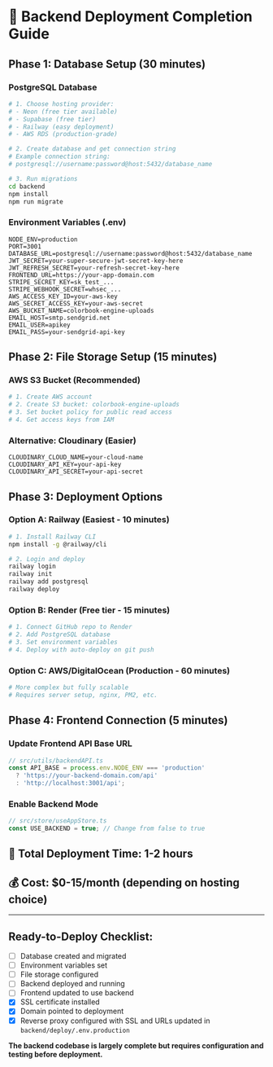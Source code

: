 # 🚀 Backend Deployment Completion Guide

## Phase 1: Database Setup (30 minutes)

### PostgreSQL Database
```bash
# 1. Choose hosting provider:
# - Neon (free tier available)
# - Supabase (free tier) 
# - Railway (easy deployment)
# - AWS RDS (production-grade)

# 2. Create database and get connection string
# Example connection string:
# postgresql://username:password@host:5432/database_name

# 3. Run migrations
cd backend
npm install
npm run migrate
```

### Environment Variables (.env)
```env
NODE_ENV=production
PORT=3001
DATABASE_URL=postgresql://username:password@host:5432/database_name
JWT_SECRET=your-super-secure-jwt-secret-key-here
JWT_REFRESH_SECRET=your-refresh-secret-key-here
FRONTEND_URL=https://your-app-domain.com
STRIPE_SECRET_KEY=sk_test_...
STRIPE_WEBHOOK_SECRET=whsec_...
AWS_ACCESS_KEY_ID=your-aws-key
AWS_SECRET_ACCESS_KEY=your-aws-secret
AWS_BUCKET_NAME=colorbook-engine-uploads
EMAIL_HOST=smtp.sendgrid.net
EMAIL_USER=apikey
EMAIL_PASS=your-sendgrid-api-key
```

## Phase 2: File Storage Setup (15 minutes)

### AWS S3 Bucket (Recommended)
```bash
# 1. Create AWS account
# 2. Create S3 bucket: colorbook-engine-uploads
# 3. Set bucket policy for public read access
# 4. Get access keys from IAM
```

### Alternative: Cloudinary (Easier)
```env
CLOUDINARY_CLOUD_NAME=your-cloud-name
CLOUDINARY_API_KEY=your-api-key
CLOUDINARY_API_SECRET=your-api-secret
```

## Phase 3: Deployment Options

### Option A: Railway (Easiest - 10 minutes)
```bash
# 1. Install Railway CLI
npm install -g @railway/cli

# 2. Login and deploy
railway login
railway init
railway add postgresql
railway deploy
```

### Option B: Render (Free tier - 15 minutes)
```bash
# 1. Connect GitHub repo to Render
# 2. Add PostgreSQL database
# 3. Set environment variables
# 4. Deploy with auto-deploy on git push
```

### Option C: AWS/DigitalOcean (Production - 60 minutes)
```bash
# More complex but fully scalable
# Requires server setup, nginx, PM2, etc.
```

## Phase 4: Frontend Connection (5 minutes)

### Update Frontend API Base URL
```typescript
// src/utils/backendAPI.ts
const API_BASE = process.env.NODE_ENV === 'production' 
  ? 'https://your-backend-domain.com/api'
  : 'http://localhost:3001/api';
```

### Enable Backend Mode
```typescript
// src/store/useAppStore.ts
const USE_BACKEND = true; // Change from false to true
```

## 🎯 Total Deployment Time: 1-2 hours
## 💰 Cost: $0-15/month (depending on hosting choice)

---

## Ready-to-Deploy Checklist:
- [ ] Database created and migrated
- [ ] Environment variables set
- [ ] File storage configured  
- [ ] Backend deployed and running
- [ ] Frontend updated to use backend
- [x] SSL certificate installed
- [x] Domain pointed to deployment
- [x] Reverse proxy configured with SSL and URLs updated in `backend/deploy/.env.production`

**The backend codebase is largely complete but requires configuration and testing before deployment.**
